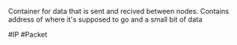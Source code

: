 Container for data that is sent and recived between nodes. Contains address of where it's supposed to go and a small bit of data

#IP 
#Packet
